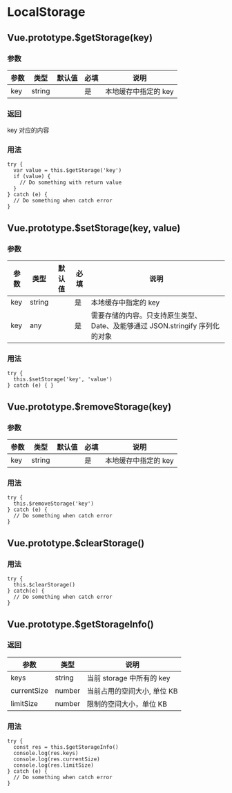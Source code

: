# LocalStorage

## Vue.prototype.\$getStorage(key)

### 参数

| 参数 | 类型   | 默认值 | 必填 | 说明                 |
| ---- | ------ | ------ | ---- | -------------------- |
| key  | string |        | 是   | 本地缓存中指定的 key |

### 返回

key 对应的内容

### 用法

```
try {
  var value = this.$getStorage('key')
  if (value) {
    // Do something with return value
  }
} catch (e) {
  // Do something when catch error
}
```

## Vue.prototype.\$setStorage(key, value)

### 参数

| 参数 | 类型   | 默认值 | 必填 | 说明                                                                         |
| ---- | ------ | ------ | ---- | ---------------------------------------------------------------------------- |
| key  | string |        | 是   | 本地缓存中指定的 key                                                         |
| key  | any    |        | 是   | 需要存储的内容。只支持原生类型、Date、及能够通过 JSON.stringify 序列化的对象 |

### 用法

```
try {
  this.$setStorage('key', 'value')
} catch (e) { }
```

## Vue.prototype.\$removeStorage(key)

### 参数

| 参数 | 类型   | 默认值 | 必填 | 说明                 |
| ---- | ------ | ------ | ---- | -------------------- |
| key  | string |        | 是   | 本地缓存中指定的 key |

### 用法

```
try {
  this.$removeStorage('key')
} catch (e) {
  // Do something when catch error
}
```

## Vue.prototype.\$clearStorage()

### 用法

```
try {
  this.$clearStorage()
} catch(e) {
  // Do something when catch error
}
```

## Vue.prototype.\$getStorageInfo()

### 返回

| 参数        | 类型   | 说明                        |
| ----------- | ------ | --------------------------- |
| keys        | string | 当前 storage 中所有的 key   |
| currentSize | number | 当前占用的空间大小, 单位 KB |
| limitSize   | number | 限制的空间大小，单位 KB     |

### 用法

```
try {
  const res = this.$getStorageInfo()
  console.log(res.keys)
  console.log(res.currentSize)
  console.log(res.limitSize)
} catch (e) {
  // Do something when catch error
}
```
